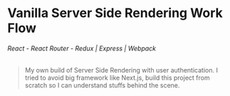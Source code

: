 # Vanilla Server Side Rendering Work Flow
###### React - React Router - Redux | Express | Webpack

> My own build of Server Side Rendering with user authentication.
> I tried to avoid big framework like Next.js, build this project from scratch
> so I can understand stuffs behind the scene.